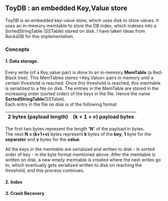## ToyDB : an embedded Key,Value store

ToyDB is an embedded key-value store, which uses disk to store values. It uses an in-memory memtable to store the DB index, which indexes into a SortedStringTable (SSTable) stored on disk. I have taken ideas from RocksDB for this implementation.   


### Concepts
#### 1. Data storage.  
Every write (of a Key,value pair) is done to an in-memory **MemTable** (a Red-Black tree). This MemTables stores <Key,Value> pairs in memory until a certain threshold is reached.
Once this threshold is reached, this memtable is serialized to a file on disk. The entries in the MemTable are stored in the increasing order (sorted order) of the keys in the file.
Hence the name **SortedStringTable**(SSTable).    
Each entry in the file on disk is of the following format 

2 bytes (payload length)  | (k + 1 + v) payload bytes 
--- | ------

The first two bytes represent the length **'N'** of the payload in bytes.   
The next **N = (k+1+v)** bytes represent **k** bytes of the **key**, **1** byte for the **separator** and **v** bytes for the **value**.   

All the keys in the memtable are serialized and written to disk - in sorted order of key - in the byte format mentioned above. After the memtable is written on disk,
a new empty memtable is created where the next writes go to, which eventually gets serialized written to disk on reaching the threshold, and this process continues.

#### 2. Index
#### 3. Crash Recovery
